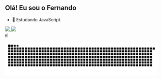 ## Olá! Eu sou o Fernando
- 🌱 Estudando JavaScript.

<div>
  <a href="https://github.com/FernandoVicent">
  <img height="160em" src="https://github-readme-stats.vercel.app/api?username=FernandoVicent&show_icons=true&theme=dark&include_all_commits=true&count_private=true"/>
  <img height="160em" src="https://github-readme-stats.vercel.app/api/top-langs/?username=FernandoVicent&layout=compact&langs_count=7&theme=dark"/>
</div>
#<br>

![Snake animation](https://github.com/FernandoVicent/FernandoVicent/blob/output/github-contribution-grid-snake.svg)
